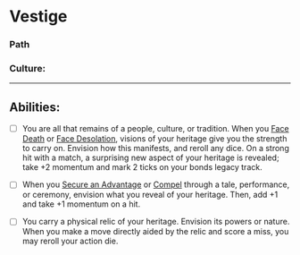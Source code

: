 # Vestige
### Path
### Culture:
<hr>

## Abilities:
- [ ] You are all that remains of a people, culture, or tradition. When you [Face Death](Face_Death.md) or [Face Desolation](Face_Desolation.md), visions of your heritage give you the strength to carry on. Envision how this manifests, and reroll any dice. On a strong hit with a match, a surprising new aspect of your heritage is revealed; take +2 momentum and mark 2 ticks on your bonds legacy track.

- [ ] When you [Secure an Advantage](40_Mechanics/Moves/Adventure/Secure_an_Advantage.md) or [Compel](Compel.md) through a tale, performance, or ceremony, envision what you reveal of your heritage. Then, add +1 and take +1 momentum on a hit.

- [ ] You carry a physical relic of your heritage. Envision its powers or nature. When you make a move directly aided by the relic and score a miss, you may reroll your action die.

